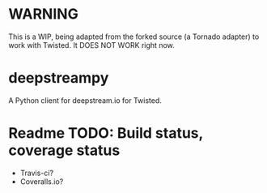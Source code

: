 # WARNING

This is a WIP, being adapted from the forked source (a Tornado adapter) to work with Twisted. It DOES NOT WORK right now.

# deepstreampy
A Python client for deepstream.io for Twisted.

# Readme TODO: Build status, coverage status
* Travis-ci?
* Coveralls.io?
